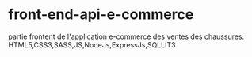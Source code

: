 # front-end-api-e-commerce
partie frontent de l'application e-commerce des ventes des chaussures. HTML5,CSS3,SASS,JS,NodeJs,ExpressJs,SQLLIT3
